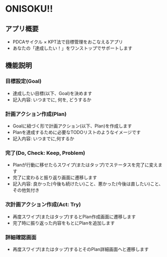 ONISOKU!!
===============

## アプリ概要
* PDCAサイクル × KPT法で目標管理をおこなえるアプリ
* あなたの「達成したい！」をワンストップでサポートします

## 機能説明
### 目標設定(Goal)
* 達成したい目標(以下、Goal)を決めます
* 記入内容: いつまでに, 何を, どうするか

### 計画アクション作成(Plan)
* Goalに紐づく形で計画アクション(以下、Plan)を作成します
* Planを達成するために必要なTODOリストのようなイメージです
* 記入内容: いつまでに,何するか

### 完了(Do, Check: Keep, Problem)
* Planが行動に移せたらスワイプ(またはタップ)でステータスを完了に変えます
* 完了に変わると振り返り画面に遷移します
* 記入内容: 良かった(今後も続けたい)こと、悪かった(今後は直したい)こと、その他気付き

### 次計画アクション作成(Act: Try)
* 再度スワイプ(またはタップ)するとPlan作成画面に遷移します
* 完了時に振り返った内容をもとにPlanを追加します

### 詳細確認画面
* 再度スワイプ(またはタップ)するとそのPlan詳細画面へと遷移します


